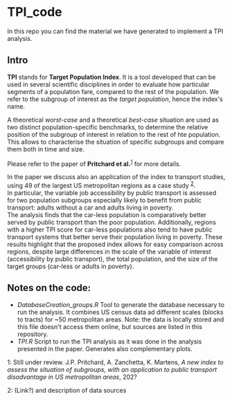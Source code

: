 # TPI_code

In this repo you can find the material we have generated to implement a TPI analysis.

## Intro

**TPI** stands for **Target Population Index**. It is a tool developed that can be used in several scientific disciplines in order to evaluate how particular segments of a population fare, compared to the rest of the population. We refer to the subgroup of interest as the _target population_, hence the index's name.

A theoretical _worst-case_ and a theoretical _best-case_ situation are used as two distinct population-specific benchmarks, to determine the relative position of the subgroup of interest in relation to the rest of hte population. This allows to characterise the situation of specific subgroups and compare them both in time and size.

Please refer to the paper of **Pritchard et al.**<sup>[1](#paper_footnote)</sup> for more details.

In the paper we discuss also an application of the index to transport studies, using 49 of the largest US metropolitan regions as a case study <sup>[2](#data_footnote)</sup>.
<br> In particular, the variable job accessibility by public transport is assessed for two population subgroups especially likely to benefit from public
transport: adults without a car and adults living in poverty.
<br>The analysis finds that the car-less population is comparatively better served by public transport than the poor population. Additionally, regions with a higher TPI score for car-less populations also tend to have public transport systems that better serve their population living in poverty. These results highlight that the proposed index allows for easy comparison across regions, despite large differences in the scale of the variable of interest (accessibility by public transport), the total population, and the size of the target groups (car-less or adults in poverty).


## Notes on the code:
- *DatabaseCreation_groups.R*
Tool to generate the database necessary to run the analysis. It combines US census data ad different scales (blocks to tracts) for ~50 metropolitan areas. Note: the data is locally stored and this file doesn't access them online, but sources are listed in this repository.
- *TPI.R*
Script to run the TPI analysis as it was done in the analysis presented in the paper. Generates also complementary plots.

<a name="paper_footnote">1</a>: Still under review.
J.P. Pritchard, A. Zanchetta, K. Martens, _A new index to assess the situation of subgroups, with an application to public transport disadvantage in US metropolitan areas_, 202?

<a name="data_footnote">2</a>: (Link?) and description of data sources
